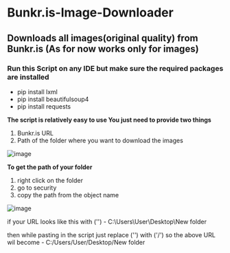 # Bunkr.is-Image-Downloader
## Downloads all images(original quality) from Bunkr.is (As for now works only for images)

### Run this Script on any IDE but make sure the required packages are installed 
* pip install lxml
* pip install beautifulsoup4
* pip install requests





**The script is relatively easy to use You just need to provide two things**
1. Bunkr.is URL
2. Path of the folder where you want to download the images

![image](https://user-images.githubusercontent.com/97673791/152503218-7a5fe0be-0f35-4f5c-83f7-8bcd2a36d49c.png)




**To get the path of your folder**
1. right click on the folder
2. go to security 
3. copy the path from the object name

![image](https://user-images.githubusercontent.com/97673791/152503655-e0459578-8225-4878-b40b-ff992a0babbe.png)



if your URL looks like this with ('\') - ‪C:\Users\User\Desktop\New folder

then while pasting in the script just replace ('\') with ('/') so the above URL wil become - ‪C:/Users/User/Desktop/New folder
